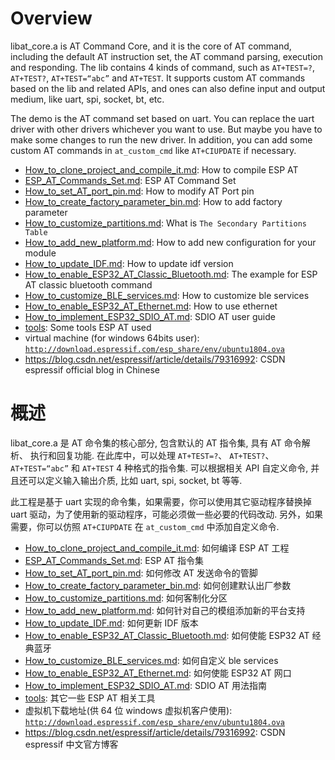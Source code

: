 # Overview
libat_core.a is AT Command Core, and it is the core of AT command, including the default AT instruction set, the AT command parsing, execution and responding. The lib contains 4 kinds of command, such as `AT+TEST=?`, `AT+TEST?`, `AT+TEST=“abc”` and `AT+TEST`. It supports custom AT commands based on the lib and related APIs, and ones can also define input and output medium, like uart, spi, socket, bt, etc.

The demo is the AT command set based on uart. You can replace the uart driver with other drivers whichever you want to use. But maybe you have to make some changes to run the new driver. In addition, you can add some custom AT commands in `at_custom_cmd` like `AT+CIUPDATE` if necessary.

- [How_to_clone_project_and_compile_it.md](docs/en/How_to_compile_and_develop_your_own_AT_project/How_to_clone_project_and_compile_it.md): How to compile ESP AT  
- [ESP_AT_Commands_Set.md](docs/en/AT_Command_Set/AT_Command_Set.md): ESP AT Command Set  
- [How_to_set_AT_port_pin.md](docs/en/How_to_compile_and_develop_your_own_AT_project/How_to_set_AT_port_pin.md): How to modify AT Port pin  
- [How_to_create_factory_parameter_bin.md](docs/en/How_to_compile_and_develop_your_own_AT_project/How_to_create_factory_parameter_bin.md): How to add factory parameter 
- [How_to_customize_partitions.md](docs/en/How_to_compile_and_develop_your_own_AT_project/How_to_customize_partitions.md): What is `The Secondary Partitions Table`    
- [How_to_add_new_platform.md](docs/en/How_to_compile_and_develop_your_own_AT_project/How_to_add_new_platform.md): How to add new configuration for your module  
- [How_to_update_IDF.md](docs/en/How_to_compile_and_develop_your_own_AT_project/How_to_update_IDF.md): How to update idf version  
- [How_to_enable_ESP32_AT_Classic_Bluetooth.md](docs/en/How_to_compile_and_develop_your_own_AT_project/How_to_enable_ESP32_AT_Classic_Bluetooth.md): The example for ESP AT classic bluetooth command  
- [How_to_customize_BLE_services.md](docs/en/How_to_compile_and_develop_your_own_AT_project/How_to_customize_BLE_services.md): How to customize ble services  
- [How_to_enable_ESP32_AT_Ethernet.md](docs/en/How_to_compile_and_develop_your_own_AT_project/How_to_enable_ESP32_AT_Ethernet.md): How to use ethernet  
- [How_to_implement_ESP32_SDIO_AT.md](docs/en/How_to_compile_and_develop_your_own_AT_project/How_to_implement_ESP32_SDIO_AT.md): SDIO AT user guide
- [tools](tools/README.md): Some tools ESP AT used  
- virtual machine (for windows 64bits user): [`http://download.espressif.com/esp_share/env/ubuntu1804.ova`](http://download.espressif.com/esp_share/env/ubuntu1804.ova)
- https://blog.csdn.net/espressif/article/details/79316992: CSDN espressif official blog in Chinese

# 概述
libat_core.a 是 AT 命令集的核心部分, 包含默认的 AT 指令集, 具有 AT 命令解析、 执行和回复功能. 在此库中，可以处理 `AT+TEST=?`、 `AT+TEST?`、 `AT+TEST=“abc”` 和 `AT+TEST` 4 种格式的指令集. 可以根据相关 API 自定义命令, 并且还可以定义输入输出介质, 比如 uart, spi, socket, bt 等等.

此工程是基于 uart 实现的命令集，如果需要，你可以使用其它驱动程序替换掉 uart 驱动，为了使用新的驱动程序，可能必须做一些必要的代码改动. 另外，如果需要，你可以仿照 `AT+CIUPDATE` 在 `at_custom_cmd` 中添加自定义命令.

- [How_to_clone_project_and_compile_it.md](docs/zh_CN/How_to_compile_and_develop_your_own_AT_project/How_to_clone_project_and_compile_it.md): 如何编译 ESP AT 工程  
- [ESP_AT_Commands_Set.md](docs/zh_CN/AT_Command_Set/AT_Command_Set.md): ESP AT 指令集  
- [How_to_set_AT_port_pin.md](docs/zh_CN/How_to_compile_and_develop_your_own_AT_project/How_to_set_AT_port_pin.md): 如何修改 AT 发送命令的管脚  
- [How_to_create_factory_parameter_bin.md](docs/zh_CN/How_to_compile_and_develop_your_own_AT_project/How_to_create_factory_parameter_bin.md): 如何创建默认出厂参数  
- [How_to_customize_partitions.md](docs/zh_CN/How_to_compile_and_develop_your_own_AT_project/How_to_customize_partitions.md): 如何客制化分区  
- [How_to_add_new_platform.md](docs/zh_CN/How_to_compile_and_develop_your_own_AT_project/How_to_add_new_platform.md): 如何针对自己的模组添加新的平台支持  
- [How_to_update_IDF.md](docs/zh_CN/How_to_compile_and_develop_your_own_AT_project/How_to_update_IDF.md): 如何更新 IDF 版本  
- [How_to_enable_ESP32_AT_Classic_Bluetooth.md](docs/zh_CN/How_to_compile_and_develop_your_own_AT_project/How_to_enable_ESP32_AT_Classic_Bluetooth.md): 如何使能 ESP32 AT 经典蓝牙  
- [How_to_customize_BLE_services.md](docs/zh_CN/How_to_compile_and_develop_your_own_AT_project/How_to_customize_BLE_services.md): 如何自定义 ble services  
- [How_to_enable_ESP32_AT_Ethernet.md](docs/zh_CN/How_to_compile_and_develop_your_own_AT_project/How_to_enable_ESP32_AT_Ethernet.md): 如何使能 ESP32 AT 网口  
- [How_to_implement_ESP32_SDIO_AT.md](docs/zh_CN/How_to_compile_and_develop_your_own_AT_project/How_to_implement_ESP32_SDIO_AT.md): SDIO AT 用法指南
- [tools](tools/README.md): 其它一些 ESP AT 相关工具  
- 虚拟机下载地址(供 64 位 windows 虚拟机客户使用): [`http://download.espressif.com/esp_share/env/ubuntu1804.ova`](http://download.espressif.com/esp_share/env/ubuntu1804.ova)
- https://blog.csdn.net/espressif/article/details/79316992: CSDN espressif 中文官方博客